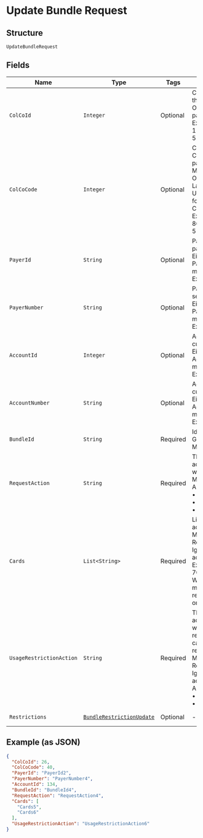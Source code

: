 
# Update Bundle Request

## Structure

`UpdateBundleRequest`

## Fields

| Name | Type | Tags | Description | Getter | Setter |
|  --- | --- | --- | --- | --- | --- |
| `ColCoId` | `Integer` | Optional | Collecting Company Id  of the selected payer.<br>Optional if ColCoCode is passed else Mandatory.<br>Example:<br>1 for Philippines<br>5 for UK | Integer getColCoId() | setColCoId(Integer colCoId) |
| `ColCoCode` | `Integer` | Optional | Collecting Company Code  of the selected payer.<br>Mandatory for serviced OUs such as Romania, Latvia, Lithuania, Estonia, Ukraine etc. It is optional for other countries if ColCoID is provided.<br>Example:<br>86 for Philippines<br>5 for UK | Integer getColCoCode() | setColCoCode(Integer colCoCode) |
| `PayerId` | `String` | Optional | Payer Id of the selected payer.<br>Either PayerId or PayerNumber or both must be passed.<br>Example: 123456 | String getPayerId() | setPayerId(String payerId) |
| `PayerNumber` | `String` | Optional | Payer Number of the selected payer.<br>Either PayerId or PayerNumber or both must be passed.<br>Example: GB000000123 | String getPayerNumber() | setPayerNumber(String payerNumber) |
| `AccountId` | `Integer` | Optional | Account ID of the customer.<br>Either AccountId or AccountNumber or both must be passed.<br>Example: 123456 | Integer getAccountId() | setAccountId(Integer accountId) |
| `AccountNumber` | `String` | Optional | Account Number of the customer.<br>Either AccountId or AccountNumber or both must be passed.<br>Example: GB000000123 | String getAccountNumber() | setAccountNumber(String accountNumber) |
| `BundleId` | `String` | Required | Identifier of the bundle in Gateway.<br>Mandatory | String getBundleId() | setBundleId(String bundleId) |
| `RequestAction` | `String` | Required | The value indicates the action to be performed with the request.<br>Mandatory<br>Allowed values:<br>•    Add<br>•    Update<br>•    Remove | String getRequestAction() | setRequestAction(String requestAction) |
| `Cards` | `List<String>` | Required | List of Card PANs to be added in the bundle.<br>Mandatory for Add / Remove request action. Ignored for Update action.<br>Example: 7002051006629890645<br>When PAN matches with multiple cards, the restriction will be applied on the latest issued card. | List<String> getCards() | setCards(List<String> cards) |
| `UsageRestrictionAction` | `String` | Required | The value indicates what actions to be performed with respect to usage restrictions on the list of cards being added or removed.<br>Mandatory for Add / Remove request action. Ignored for Update action.<br>Allowed values:<br>•    Update<br>•    None | String getUsageRestrictionAction() | setUsageRestrictionAction(String usageRestrictionAction) |
| `Restrictions` | [`BundleRestrictionUpdate`](../../doc/models/bundle-restriction-update.md) | Optional | - | BundleRestrictionUpdate getRestrictions() | setRestrictions(BundleRestrictionUpdate restrictions) |

## Example (as JSON)

```json
{
  "ColCoId": 26,
  "ColCoCode": 40,
  "PayerId": "PayerId2",
  "PayerNumber": "PayerNumber4",
  "AccountId": 134,
  "BundleId": "BundleId4",
  "RequestAction": "RequestAction4",
  "Cards": [
    "Cards5",
    "Cards6"
  ],
  "UsageRestrictionAction": "UsageRestrictionAction6"
}
```

